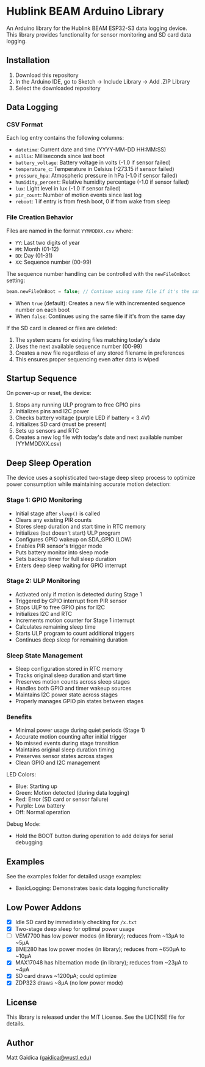 # Hublink BEAM Arduino Library

An Arduino library for the Hublink BEAM ESP32-S3 data logging device. This library provides functionality for sensor monitoring and SD card data logging.

## Installation

1. Download this repository
2. In the Arduino IDE, go to Sketch -> Include Library -> Add .ZIP Library
3. Select the downloaded repository

## Data Logging

### CSV Format
Each log entry contains the following columns:
- `datetime`: Current date and time (YYYY-MM-DD HH:MM:SS)
- `millis`: Milliseconds since last boot
- `battery_voltage`: Battery voltage in volts (-1.0 if sensor failed)
- `temperature_c`: Temperature in Celsius (-273.15 if sensor failed)
- `pressure_hpa`: Atmospheric pressure in hPa (-1.0 if sensor failed)
- `humidity_percent`: Relative humidity percentage (-1.0 if sensor failed)
- `lux`: Light level in lux (-1.0 if sensor failed)
- `pir_count`: Number of motion events since last log
- `reboot`: 1 if entry is from fresh boot, 0 if from wake from sleep

### File Creation Behavior
Files are named in the format `YYMMDDXX.csv` where:
- `YY`: Last two digits of year
- `MM`: Month (01-12)
- `DD`: Day (01-31)
- `XX`: Sequence number (00-99)

The sequence number handling can be controlled with the `newFileOnBoot` setting:
```cpp
beam.newFileOnBoot = false; // Continue using same file if it's the same day
```

- When `true` (default): Creates a new file with incremented sequence number on each boot
- When `false`: Continues using the same file if it's from the same day

If the SD card is cleared or files are deleted:
1. The system scans for existing files matching today's date
2. Uses the next available sequence number (00-99)
3. Creates a new file regardless of any stored filename in preferences
4. This ensures proper sequencing even after data is wiped

## Startup Sequence

On power-up or reset, the device:
1. Stops any running ULP program to free GPIO pins
2. Initializes pins and I2C power
3. Checks battery voltage (purple LED if battery < 3.4V)
4. Initializes SD card (must be present)
5. Sets up sensors and RTC
6. Creates a new log file with today's date and next available number (YYMMDDXX.csv)

## Deep Sleep Operation

The device uses a sophisticated two-stage deep sleep process to optimize power consumption while maintaining accurate motion detection:

### Stage 1: GPIO Monitoring
- Initial stage after `sleep()` is called
- Clears any existing PIR counts
- Stores sleep duration and start time in RTC memory
- Initializes (but doesn't start) ULP program
- Configures GPIO wakeup on SDA_GPIO (LOW)
- Enables PIR sensor's trigger mode
- Puts battery monitor into sleep mode
- Sets backup timer for full sleep duration
- Enters deep sleep waiting for GPIO interrupt

### Stage 2: ULP Monitoring
- Activated only if motion is detected during Stage 1
- Triggered by GPIO interrupt from PIR sensor
- Stops ULP to free GPIO pins for I2C
- Initializes I2C and RTC
- Increments motion counter for Stage 1 interrupt
- Calculates remaining sleep time
- Starts ULP program to count additional triggers
- Continues deep sleep for remaining duration

### Sleep State Management
- Sleep configuration stored in RTC memory
- Tracks original sleep duration and start time
- Preserves motion counts across sleep stages
- Handles both GPIO and timer wakeup sources
- Maintains I2C power state across stages
- Properly manages GPIO pin states between stages

### Benefits
- Minimal power usage during quiet periods (Stage 1)
- Accurate motion counting after initial trigger
- No missed events during stage transition
- Maintains original sleep duration timing
- Preserves sensor states across stages
- Clean GPIO and I2C management

LED Colors:
- Blue: Starting up
- Green: Motion detected (during data logging)
- Red: Error (SD card or sensor failure)
- Purple: Low battery
- Off: Normal operation

Debug Mode:
- Hold the BOOT button during operation to add delays for serial debugging

## Examples

See the examples folder for detailed usage examples:
- BasicLogging: Demonstrates basic data logging functionality

## Low Power Addons

- [x] Idle SD card by immediately checking for `/x.txt`
- [x] Two-stage deep sleep for optimal power usage
- [ ] VEM7700 has low power modes (in library); reduces from ~13µA to ~5µA
- [x] BME280 has low power modes (in library); reduces from ~650µA to ~10µA
- [x] MAX17048 has hibernation mode (in library); reduces from ~23µA to ~4µA
- [x] SD card draws ~1200µA; could optimize
- [x] ZDP323 draws ~8µA (no low power mode)

## License

This library is released under the MIT License. See the LICENSE file for details.

## Author

Matt Gaidica (gaidica@wustl.edu) 